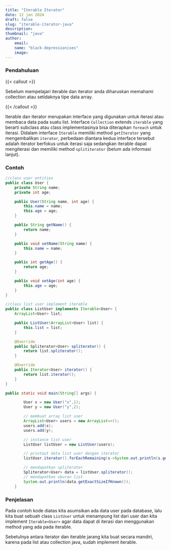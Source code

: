 ```yaml
---
title: "Iterable Iterator"
date: 12 jan 2024
draft: false
slug: "iterable-iterator-java"
description:
thumbnail: "java"
author:
    email:
    name: "black-depressionises"
    image:
---
```


### Pendahuluan

{{< callout >}}

Sebelum mempelajari iterable dan iterator anda diharuskan memahami collection atau setidaknya tipe data array.

{{< /callout >}}

Iterable dan iterator merupakan interface yang digunakan untuk iterasi atau membaca data pada suatu list. Interface `Collection` extends `iterable` yang berarti subclass 
atau class implementasinya bisa diterapkan `foreach` untuk iterasi. Didalam interface `Iterable` 
memiliki method `getIterator` yang mengembalikan `iterator`, perbedaan diantara kedua interface 
tersebut adalah iterator berfokus untuk iterasi saja sedangkan iterable dapat mengiterasi dan memiliki method `splititerator` (belum ada informasi lanjut).

### Contoh

```java
//class user entities
public class User {
    private String name;
    private int age;

    public User(String name, int age) {
        this.name = name;
        this.age = age;
    }

    public String getName() {
        return name;
    }

    public void setName(String name) {
        this.name = name;
    }

    public int getAge() {
        return age;
    }

    public void setAge(int age) {
        this.age = age;
    }
}
```

```java
//class list user implement iterable
public class ListUser implements Iterable<User> {
    ArrayList<User> list;

    public ListUser(ArrayList<User> list) {
        this.list = list;
    }

    @Override
    public Spliterator<User> spliterator() {
        return list.spliterator();
    }

    @Override
    public Iterator<User> iterator() {
        return list.iterator();
    }
}
```


```java 
public static void main(String[] args) {

        User x = new User("x",1);
        User y = new User("y",2);

        // membuat array list user
        ArrayList<User> users = new ArrayList<>();
        users.add(x);
        users.add(y);

        // instance list user
        ListUser listUser = new ListUser(users);

        // printout data list user dengan iterator
        listUser.iterator().forEachRemaining(s->System.out.println(s.getName()));

        // mendapatkan spliterator
        Spliterator<User> data = listUser.spliterator();
        // mendapatkan ukuran list
        System.out.println(data.getExactSizeIfKnown());
    }
```

### Penjelasan
Pada contoh kode diatas kita asumsikan ada data user pada database, lalu kita buat sebuah class
`ListUser` untuk menampung list dari user dan kita implement `Iterable<User>` agar data dapat 
di iterasi dan menggunakan method yang ada pada iterable.

Sebetulnya antara iterator dan iterable jarang kita buat secara mandiri, karena pada list atau 
collection java, sudah implement iterable.
